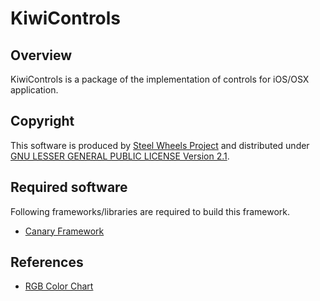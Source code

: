 KiwiControls
============

Overview
--------
KiwiControls is a package of the implementation of controls for iOS/OSX application.

Copyright
---------
This software is produced by [Steel Wheels Project](https://sites.google.com/site/steelwheelsproject/) and distributed under
[GNU LESSER GENERAL PUBLIC LICENSE Version 2.1](https://www.gnu.org/licenses/lgpl-2.1-standalone.html).

Required software
-----------------
Following frameworks/libraries are required to build this framework.
*  [Canary Framework](http://steelwheels.github.io/Canary/)

References
----------
* [RGB Color Chart](http://lowlife.jp/yasusii/static/color_chart.html)

